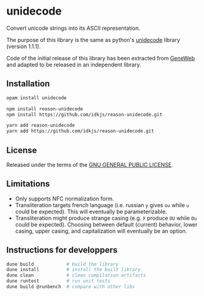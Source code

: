 # unidecode

Convert unicode strings into its ASCII representation.

The purpose of this library is the same as python's
[unidecode](https://pypi.org/project/Unidecode/) library (version
1.1.1).

Code of the initial release of this library has been extracted from
[GeneWeb](https://github.com/geneweb/geneweb) and adapted to be
released in an independent library.

## Installation

```bash
opam install unidecode
```
```bash
npm install reason-unidecode
npm install https://github.com/idkjs/reason-unidecode.git
```
```bash
yarn add reason-unidecode
yarn add https://github.com/idkjs/reason-unidecode.git
```


## License

Released under the terms of the [GNU GENERAL PUBLIC LICENSE](LICENSE).

## Limitations

- Only supports NFC normalization form.
- Transliteration targets french language
  (i.e. russian `у` gives `ou` while `u` could be expected).
  This will eventually be parameterizable.
- Transliteration might produce strange casing
  (e.g. `У` produce `OU` while `Ou` could be expected).
  Choosing between default (current) behavior, lower casing, upper
  casing, and capitalization will eventually be an option.

## Instructions for developpers

```bash
dune build            # build the library
dune install          # install the built library
dune clean            # clean compilation artifacts
dune runtest          # run unit tests
dune build @runbench  # compare with other libs
```
